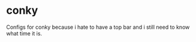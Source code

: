 # conky
Configs for conky because i hate to have a top bar and i still need to know what time it is.
